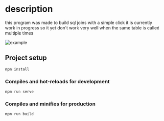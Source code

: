 # description

this program was made to build sql joins with a simple click
it is currently work in progress so it yet don't work very well when the same table is called multiple times

![example](https://i.imgur.com/pzXfVul.png)
## Project setup
```
npm install
```

### Compiles and hot-reloads for development
```
npm run serve
```

### Compiles and minifies for production
```
npm run build
```
